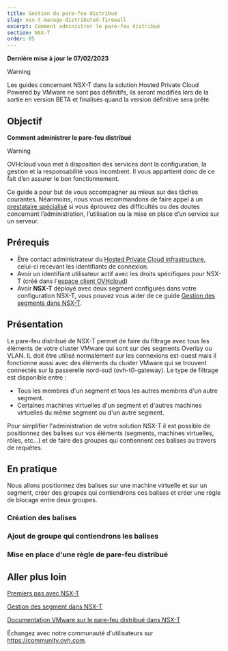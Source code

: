 ```yaml
---
title: Gestion du pare-feu distribué
slug: nsx-t-manage-distributed-firewall
excerpt: Comment administrer le pare-feu distribué
section: NSX-T
order: 05
---
```


**Dernière mise à jour le 07/02/2023**

> [!warning]
> Les guides concernant NSX-T dans la solution Hosted Private Cloud Powered by VMware ne sont pas définitifs, ils seront modifiés lors de la sortie en version BETA et finalisés quand la version définitive sera prête. 
>

## Objectif

**Comment administrer le pare-feu distribué**

> [!warning]
> OVHcloud vous met à disposition des services dont la configuration, la gestion et la responsabilité vous incombent. Il vous appartient donc de ce fait d’en assurer le bon fonctionnement.
>
> Ce guide a pour but de vous accompagner au mieux sur des tâches courantes. Néanmoins, nous vous recommandons de faire appel à un [prestataire spécialisé](https://partner.ovhcloud.com/fr/) si vous éprouvez des difficultés ou des doutes concernant l’administration, l’utilisation ou la mise en place d’un service sur un serveur.
>

## Prérequis

- Être contact administrateur du [Hosted Private Cloud infrastructure](https://www.ovhcloud.com/fr/enterprise/products/hosted-private-cloud/), celui-ci recevant les identifiants de connexion.
- Avoir un identifiant utilisateur actif avec les droits spécifiques pour NSX-T (créé dans l'[espace client OVHcloud](https://www.ovh.com/auth/?action=gotomanager&from=https://www.ovh.com/fr/&ovhSubsidiary=fr))
- Avoir **NSX-T** déployé avec deux segment configurés dans votre configuration NSX-T, vous pouvez vous aider de ce guide [Gestion des segments dans NSX-T](https://docs.ovh.com/fr/private-cloud/nsx-t-segment-management).


## Présentation

Le pare-feu distribué de NSX-T permet de faire du filtrage avec tous les éléments de votre cluster VMware qui sont sur des segments Overlay ou VLAN. IL doit être utilisé normalement sur les connexions est-ouest mais il fonctionne aussi avec des éléments du cluster VMware qui se trouvent connectés sur la passerelle nord-sud (ovh-t0-gateway). Le type de filtrage est disponible entre :

- Tous les membres d'un segment et tous les autres membres d'un autre segment.
- Certaines machines virtuelles d'un segment et d'autres machines virtuelles du même segment ou d'un autre segment.

Pour simplifier l'administration de votre solution NSX-T il est possible de positionnez des balises sur vos éléments (segments, machines virtuelles, rôles, etc...) et de faire des groupes qui contiennent ces balises au travers de requêtes.

## En pratique

Nous allons positionnez des balises sur une machine virtuelle et sur un segment, créer des groupes qui contiendrons ces balises et créer une règle de blocage entre deux groupes.

### Création des balises



### Ajout de groupe qui contiendrons les balises


### Mise en place d'une règle de pare-feu distribué


## Aller plus loin

[Premiers pas avec NSX-T](https://docs.ovh.com/fr/private-cloud/nsx-t-first-steps/)

[Gestion des segment dans NSX-T](https://docs.ovh.com/fr/nsx-t-segment-management/)

[Documentation VMware sur le pare-feu distribué dans NSX-T](https://docs.vmware.com/en/VMware-NSX-T-Data-Center/3.2/administration/GUID-41CC06DF-1CD4-4233-B43E-492A9A3AD5F6.html)

Échangez avec notre communauté d'utilisateurs sur <https://community.ovh.com>.

